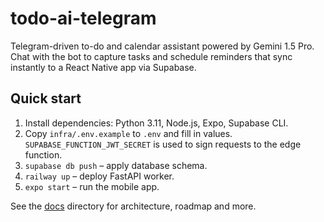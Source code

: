 # todo-ai-telegram

Telegram-driven to-do and calendar assistant powered by Gemini 1.5 Pro. Chat with the bot to capture tasks and schedule reminders that sync instantly to a React Native app via Supabase.

## Quick start
1. Install dependencies: Python 3.11, Node.js, Expo, Supabase CLI.
2. Copy `infra/.env.example` to `.env` and fill in values. `SUPABASE_FUNCTION_JWT_SECRET` is used to sign requests to the edge function.
3. `supabase db push` – apply database schema.
4. `railway up` – deploy FastAPI worker.
5. `expo start` – run the mobile app.

See the [docs](docs/) directory for architecture, roadmap and more.
